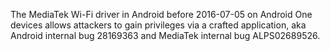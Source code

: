 The MediaTek Wi-Fi driver in Android before 2016-07-05 on Android One devices allows attackers to gain privileges via a crafted application, aka Android internal bug 28169363 and MediaTek internal bug ALPS02689526.
